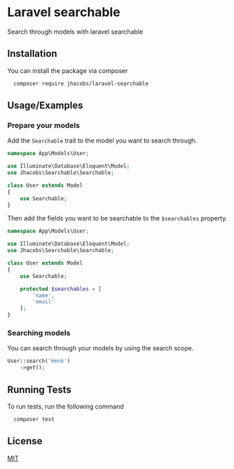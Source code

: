 # Laravel searchable

Search through models with laravel searchable


## Installation

You can install the package via composer

```bash
  composer require jhacobs/laravel-searchable
```

## Usage/Examples

### Prepare your models

Add the `Searchable` trait to the model you want to search through.

```php
namespace App\Models\User;

use Illuminate\Database\Eloquent\Model;
use Jhacobs\Searchable\Searchable;

class User extends Model
{
    use Searchable;
}
```

Then add the fields you want to be searchable to the `$searchables` property.

```php
namespace App\Models\User;

use Illuminate\Database\Eloquent\Model;
use Jhacobs\Searchable\Searchable;

class User extends Model
{
    use Searchable;

    protected $searchables = [
        'name',
        'email'
    ];
}
```

### Searching models

You can search through your models by using the search scope.

```php
User::search('Henk')
    ->get();
```
## Running Tests

To run tests, run the following command

```bash
  composer test
```


## License

[MIT](https://choosealicense.com/licenses/mit/)

